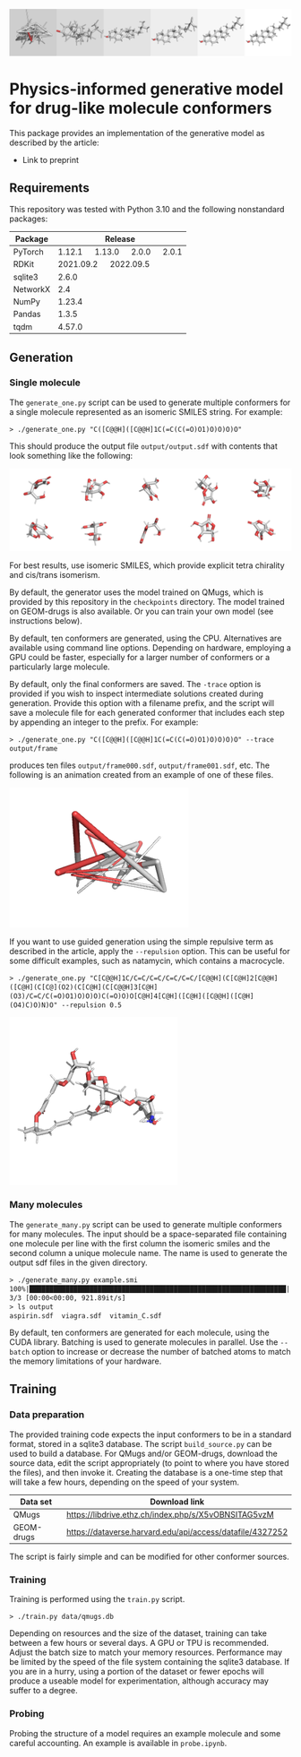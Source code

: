 ![Cholesterol generation](media/cholesterol.frames.png)

# Physics-informed generative model for drug-like molecule conformers

This package provides an implementation of the
generative model as described by the article:

* Link to preprint

## Requirements

This repository was tested with Python 3.10 and the following nonstandard packages:

| Package | Release |
| ------- | ------- |
| PyTorch | 1.12.1 &emsp; 1.13.0 &emsp; 2.0.0 &emsp; 2.0.1 |
| RDKit | 2021.09.2 &emsp; 2022.09.5 |
| sqlite3 | 2.6.0 |
| NetworkX | 2.4 |
| NumPy | 1.23.4 |
| Pandas | 1.3.5 |
| tqdm | 4.57.0 |

## Generation

### Single molecule

The ```generate_one.py``` script can be used to generate multiple conformers for 
a single molecule represented as an isomeric SMILES string. For example:

```
> ./generate_one.py "C([C@@H]([C@@H]1C(=C(C(=O)O1)O)O)O)O"
```

This should produce the output file ```output/output.sdf``` with contents
that look something like the following:

![Example 1](media/example1.png)

For best results, use isomeric SMILES, which provide explicit tetra chirality
and cis/trans isomerism.

By default, the generator uses the model trained on QMugs, which is provided
by this repository in the ```checkpoints``` directory. The model trained on 
GEOM-drugs is also available. Or you can train your own model (see instructions below).

By default, ten conformers are generated, using the CPU. Alternatives are
available using command line options. Depending on
hardware, employing a GPU could be faster, especially for a larger number
of conformers or a particularly large molecule.

By default, only the final conformers are saved. The ```-trace``` option
is provided if you wish to inspect intermediate solutions created 
during generation. Provide this option with a filename prefix, and the
script will save a molecule file for each generated conformer that includes
each step by appending an integer to the prefix. For example:

```
> ./generate_one.py "C([C@@H]([C@@H]1C(=C(C(=O)O1)O)O)O)O" --trace output/frame
```

produces ten files ```output/frame000.sdf```, ```output/frame001.sdf```, etc.
The following is an animation created from an example of one of these files.

![Example 2](media/example2.gif)

If you want to use guided generation using the simple repulsive term
as described in the article, apply the ```--repulsion``` option.
This can be useful for some difficult examples, such as natamycin,
which contains a macrocycle.

```
> ./generate_one.py "C[C@@H]1C/C=C/C=C/C=C/C=C/[C@@H](C[C@H]2[C@@H]([C@H](C[C@](O2)(C[C@H](C[C@@H]3[C@H](O3)/C=C/C(=O)O1)O)O)O)C(=O)O)O[C@H]4[C@H]([C@H]([C@@H]([C@H](O4)C)O)N)O" --repulsion 0.5
```

![Example 3](media/example3.png)

### Many molecules


The ```generate_many.py``` script can be used to generate multiple conformers for 
many molecules. The input should be a space-separated file containing one molecule per
line with the first column the isomeric smiles and the second column a unique molecule
name. The name is used to generate the output sdf files in the given directory.

```
> ./generate_many.py example.smi 
100%|████████████████████████████████████████████████████████████████| 3/3 [00:00<00:00, 921.89it/s]
> ls output
aspirin.sdf  viagra.sdf  vitamin_C.sdf
```

By default, ten conformers are generated for each molecule, using the CUDA library. 
Batching is used to generate molecules in parallel. Use the ```--batch``` option to increase
or decrease the number of batched atoms to match the memory limitations of your
hardware.


## Training

### Data preparation

The provided training code expects the input conformers to be in a standard
format, stored in a sqlite3 database. The script ```build_source.py``` can
be used to build a database. For QMugs and/or GEOM-drugs, download the source
data, edit the script appropriately (to point to where you have stored
the files), and then invoke it. Creating the database is a one-time step
that will take a few hours, depending on the speed of your system.

| Data set | Download link |
| -------- | ------------- |
| QMugs | https://libdrive.ethz.ch/index.php/s/X5vOBNSITAG5vzM |
| GEOM-drugs | https://dataverse.harvard.edu/api/access/datafile/4327252 |

The script is fairly simple and can be modified for other conformer sources.

### Training

Training is performed using the ```train.py``` script.

```
> ./train.py data/qmugs.db
```

Depending on resources and the size of the dataset, training can take between 
a few hours or several days. A GPU or TPU is recommended. Adjust the batch size 
to match your memory resources. Performance may be limited by the speed 
of the file system containing the sqlite3 database. If you are in a hurry,
using a portion of the dataset or fewer epochs will produce a useable model for
experimentation, although accuracy may suffer to a degree.

### Probing

Probing the structure of a model requires an example
molecule and some careful accounting. An example is available
in ```probe.ipynb```.



